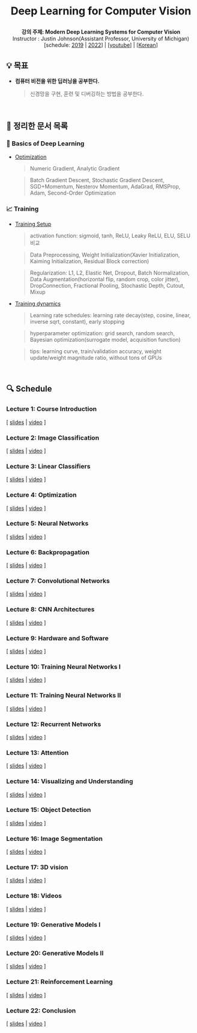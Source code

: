 <div width="100%" height="100%" align="center">
  
<h1 align="center">
  <p align="center">Deep Learning for Computer Vision</p>
  <a href="https://web.eecs.umich.edu/~justincj/teaching/eecs498/WI2022/">
  </a>
</h1>
  
  
<b>강의 주제: Modern Deep Learning Systems for Computer Vision</b></br>
Instructor : Justin Johnson(Assistant Professor, University of Michigan)</br>
[schedule: [2019](https://web.eecs.umich.edu/~justincj/teaching/eecs498/FA2019/schedule.html) | [2022](https://web.eecs.umich.edu/~justincj/teaching/eecs498/WI2022/schedule.html)] | [[youtube](https://youtube.com/playlist?list=PL5-TkQAfAZFbzxjBHtzdVCWE0Zbhomg7r)] | [[Korean](https://sites.google.com/view/statml-smwu-2020s)]</b>

</div>

## :bulb: 목표

- **컴퓨터 비전을 위한 딥러닝을 공부한다.**

  > 신경망을 구현, 훈련 및 디버깅하는 방법을 공부한다.

</br>

## 🚩 정리한 문서 목록

### 🔧 Basics of Deep Learning

- [Optimization](https://github.com/erectbranch/Deep_Learning_for_Computer_Vision/tree/master/lec04)

  > Numeric Gradient, Analytic Gradient
  
  > Batch Gradient Descent, Stochastic Gradient Descent, SGD+Momentum, Nesterov Momentum, AdaGrad, RMSProp, Adam, Second-Order Optimization

### 📈 Training

- [Training Setup](https://github.com/erectbranch/Deep_Learning_for_Computer_Vision/tree/master/lec10)

  > activation function: sigmoid, tanh, ReLU, Leaky ReLU, ELU, SELU 비교

  > Data Preprocessing, Weight Initialization(Xavier Initialization, Kaiming Initialization, Residual Block correction)

  > Regularization: L1, L2, Elastic Net, Dropout, Batch Normalization, Data Augmentation(horizontal flip, random crop, color jitter), DropConnection, Fractional Pooling, Stochastic Depth, Cutout, Mixup

- [Training dynamics](https://github.com/erectbranch/Deep_Learning_for_Computer_Vision/tree/master/lec11/summary01)

  > Learning rate schedules: learning rate decay(step, cosine, linear, inverse sqrt, constant), early stopping

  > hyperparameter optimization: grid search, random search, Bayesian optimization(surrogate model, acquisition function)

  > tips: learning curve, train/validation accuracy, weight update/weight magnitude ratio, without tons of GPUs

</br>

## :mag: Schedule

### Lecture 1: Course Introduction

[ [slides](https://web.eecs.umich.edu/~justincj/slides/eecs498/498_FA2019_lecture01.pdf) | [video](https://www.youtube.com/watch?v=dJYGatp4SvA&list=PL5-TkQAfAZFbzxjBHtzdVCWE0Zbhomg7r) ]

### Lecture 2: Image Classification

[ [slides](https://web.eecs.umich.edu/~justincj/slides/eecs498/498_FA2019_lecture02.pdf) | [video](https://www.youtube.com/watch?v=0nqvO3AM2Vw&list=PL5-TkQAfAZFbzxjBHtzdVCWE0Zbhomg7r) ]

### Lecture 3: Linear Classifiers

[ [slides](https://web.eecs.umich.edu/~justincj/slides/eecs498/498_FA2019_lecture03.pdf) | [video](https://www.youtube.com/watch?v=qcSEP17uKKY&list=PL5-TkQAfAZFbzxjBHtzdVCWE0Zbhomg7r) ]

### Lecture 4: Optimization

[ [slides](https://web.eecs.umich.edu/~justincj/slides/eecs498/498_FA2019_lecture04.pdf) | [video](https://www.youtube.com/watch?v=YnQJTfbwBM8&list=PL5-TkQAfAZFbzxjBHtzdVCWE0Zbhomg7r) ]

### Lecture 5: Neural Networks

[ [slides](https://web.eecs.umich.edu/~justincj/slides/eecs498/498_FA2019_lecture05.pdf) | [video](https://www.youtube.com/watch?v=g6InpdhUblE&list=PL5-TkQAfAZFbzxjBHtzdVCWE0Zbhomg7r) ]

### Lecture 6: Backpropagation

[ [slides](https://web.eecs.umich.edu/~justincj/slides/eecs498/498_FA2019_lecture06.pdf) | [video](https://www.youtube.com/watch?v=dB-u77Y5a6A&list=PL5-TkQAfAZFbzxjBHtzdVCWE0Zbhomg7r) ]

### Lecture 7: Convolutional Networks

[ [slides](https://web.eecs.umich.edu/~justincj/slides/eecs498/498_FA2019_lecture07.pdf) | [video](https://www.youtube.com/watch?v=ANyxBVxmdZ0&list=PL5-TkQAfAZFbzxjBHtzdVCWE0Zbhomg7r) ]

### Lecture 8: CNN Architectures

[ [slides](https://web.eecs.umich.edu/~justincj/slides/eecs498/498_FA2019_lecture08.pdf) | [video](https://www.youtube.com/watch?v=XaZIlVrIO-Q&list=PL5-TkQAfAZFbzxjBHtzdVCWE0Zbhomg7r) ]

### Lecture 9: Hardware and Software

[ [slides](https://web.eecs.umich.edu/~justincj/slides/eecs498/498_FA2019_lecture09.pdf) | [video](https://www.youtube.com/watch?v=oXPX8GIOiU4&list=PL5-TkQAfAZFbzxjBHtzdVCWE0Zbhomg7r) ]

### Lecture 10: Training Neural Networks I

[ [slides](https://web.eecs.umich.edu/~justincj/slides/eecs498/498_FA2019_lecture10.pdf) | [video](https://www.youtube.com/watch?v=lGbQlr1Ts7w&list=PL5-TkQAfAZFbzxjBHtzdVCWE0Zbhomg7r) ]

### Lecture 11: Training Neural Networks II

[ [slides](https://web.eecs.umich.edu/~justincj/slides/eecs498/498_FA2019_lecture11.pdf) | [video](https://www.youtube.com/watch?v=WUazOtlti0g&list=PL5-TkQAfAZFbzxjBHtzdVCWE0Zbhomg7r) ]

### Lecture 12: Recurrent Networks

[ [slides](https://web.eecs.umich.edu/~justincj/slides/eecs498/498_FA2019_lecture12.pdf) | [video](https://www.youtube.com/watch?v=dUzLD91Sj-o&list=PL5-TkQAfAZFbzxjBHtzdVCWE0Zbhomg7r) ]

### Lecture 13: Attention

[ [slides](https://web.eecs.umich.edu/~justincj/slides/eecs498/498_FA2019_lecture13.pdf) | [video](https://www.youtube.com/watch?v=YAgjfMR9R_M&list=PL5-TkQAfAZFbzxjBHtzdVCWE0Zbhomg7r) ]

### Lecture 14: Visualizing and Understanding

[ [slides](https://web.eecs.umich.edu/~justincj/slides/eecs498/498_FA2019_lecture14.pdf) | [video](https://www.youtube.com/watch?v=G1hGwHVykDU&list=PL5-TkQAfAZFbzxjBHtzdVCWE0Zbhomg7r) ]

### Lecture 15: Object Detection

[ [slides](https://web.eecs.umich.edu/~justincj/slides/eecs498/498_FA2019_lecture15.pdf) | [video](https://www.youtube.com/watch?v=TB-fdISzpHQ&list=PL5-TkQAfAZFbzxjBHtzdVCWE0Zbhomg7r) ]

### Lecture 16: Image Segmentation

[ [slides](https://web.eecs.umich.edu/~justincj/slides/eecs498/498_FA2019_lecture16.pdf) | [video](https://www.youtube.com/watch?v=9AyMR4IhSWQ&list=PL5-TkQAfAZFbzxjBHtzdVCWE0Zbhomg7r) ]

### Lecture 17: 3D vision

[ [slides](https://web.eecs.umich.edu/~justincj/slides/eecs498/498_FA2019_lecture17.pdf) | [video](https://www.youtube.com/watch?v=S1_nCdLUQQ8&list=PL5-TkQAfAZFbzxjBHtzdVCWE0Zbhomg7r) ]

### Lecture 18: Videos

[ [slides](https://web.eecs.umich.edu/~justincj/slides/eecs498/498_FA2019_lecture18.pdf) | [video](https://www.youtube.com/watch?v=A9D6NXBJdwU&list=PL5-TkQAfAZFbzxjBHtzdVCWE0Zbhomg7r) ]

### Lecture 19: Generative Models I

[ [slides](https://web.eecs.umich.edu/~justincj/slides/eecs498/498_FA2019_lecture19.pdf) | [video](https://www.youtube.com/watch?v=Q3HU2vEhD5Y&list=PL5-TkQAfAZFbzxjBHtzdVCWE0Zbhomg7r) ]

### Lecture 20: Generative Models II

[ [slides](https://web.eecs.umich.edu/~justincj/slides/eecs498/498_FA2019_lecture20.pdf) | [video](https://www.youtube.com/watch?v=igP03FXZqgo&list=PL5-TkQAfAZFbzxjBHtzdVCWE0Zbhomg7r) ]

### Lecture 21: Reinforcement Learning

[ [slides](https://web.eecs.umich.edu/~justincj/slides/eecs498/498_FA2019_lecture21.pdf) | [video](https://www.youtube.com/watch?v=Qex3XzcFKP4&list=PL5-TkQAfAZFbzxjBHtzdVCWE0Zbhomg7r) ]

### Lecture 22: Conclusion

[ [slides](https://web.eecs.umich.edu/~justincj/slides/eecs498/498_FA2019_lecture22.pdf) | [video](https://www.youtube.com/watch?v=s3Ky_Ls4YSY&list=PL5-TkQAfAZFbzxjBHtzdVCWE0Zbhomg7r) ]

